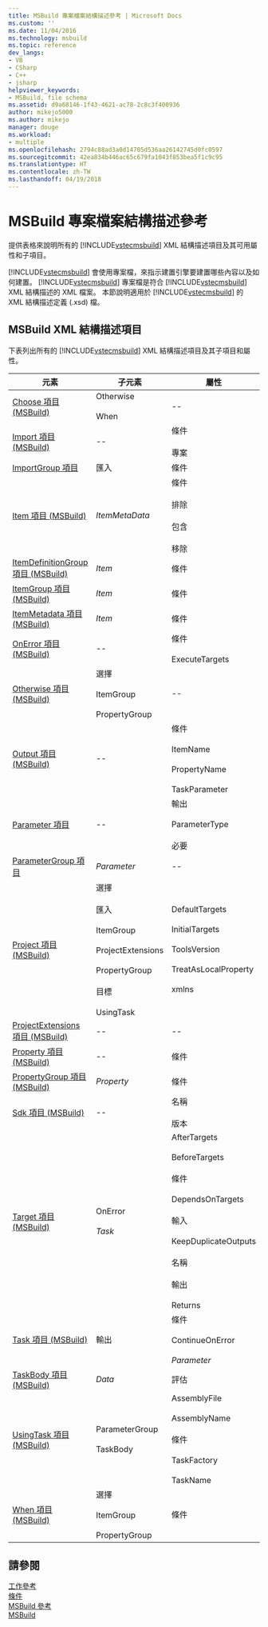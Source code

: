```yaml
---
title: MSBuild 專案檔案結構描述參考 | Microsoft Docs
ms.custom: ''
ms.date: 11/04/2016
ms.technology: msbuild
ms.topic: reference
dev_langs:
- VB
- CSharp
- C++
- jsharp
helpviewer_keywords:
- MSBuild, file schema
ms.assetid: d9a68146-1f43-4621-ac78-2c8c3f400936
author: mikejo5000
ms.author: mikejo
manager: douge
ms.workload:
- multiple
ms.openlocfilehash: 2794c88ad3a0d14705d536aa26142745d0fc0597
ms.sourcegitcommit: 42ea834b446ac65c679fa1043f853bea5f1c9c95
ms.translationtype: HT
ms.contentlocale: zh-TW
ms.lasthandoff: 04/19/2018
---
```

# <a name="msbuild-project-file-schema-reference"></a>MSBuild 專案檔案結構描述參考
提供表格來說明所有的 [!INCLUDE[vstecmsbuild](../extensibility/internals/includes/vstecmsbuild_md.md)] XML 結構描述項目及其可用屬性和子項目。  
  
 [!INCLUDE[vstecmsbuild](../extensibility/internals/includes/vstecmsbuild_md.md)] 會使用專案檔，來指示建置引擎要建置哪些內容以及如何建置。 [!INCLUDE[vstecmsbuild](../extensibility/internals/includes/vstecmsbuild_md.md)] 專案檔是符合 [!INCLUDE[vstecmsbuild](../extensibility/internals/includes/vstecmsbuild_md.md)] XML 結構描述的 XML 檔案。 本節說明適用於 [!INCLUDE[vstecmsbuild](../extensibility/internals/includes/vstecmsbuild_md.md)] 的 XML 結構描述定義 (.xsd) 檔。  
  
## <a name="msbuild-xml-schema-elements"></a>MSBuild XML 結構描述項目  
 下表列出所有的 [!INCLUDE[vstecmsbuild](../extensibility/internals/includes/vstecmsbuild_md.md)] XML 結構描述項目及其子項目和屬性。  
  
|元素|子元素|屬性|  
|-------------|--------------------|----------------|  
|[Choose 項目 (MSBuild)](../msbuild/choose-element-msbuild.md)|Otherwise<br /><br /> When|--|  
|[Import 項目 (MSBuild)](../msbuild/import-element-msbuild.md)|--|條件<br /><br /> 專案|  
|[ImportGroup 項目](../msbuild/importgroup-element.md)|匯入|條件|  
|[Item 項目 (MSBuild)](../msbuild/item-element-msbuild.md)|*ItemMetaData*|條件<br /><br /> 排除<br /><br /> 包含<br /><br /> 移除|  
|[ItemDefinitionGroup 項目 (MSBuild)](../msbuild/itemdefinitiongroup-element-msbuild.md)|*Item*|條件|  
|[ItemGroup 項目 (MSBuild)](../msbuild/itemgroup-element-msbuild.md)|*Item*|條件|  
|[ItemMetadata 項目 (MSBuild)](../msbuild/itemmetadata-element-msbuild.md)|*Item*|條件|  
|[OnError 項目 (MSBuild)](../msbuild/onerror-element-msbuild.md)|--|條件<br /><br /> ExecuteTargets|  
|[Otherwise 項目 (MSBuild)](../msbuild/otherwise-element-msbuild.md)|選擇<br /><br /> ItemGroup<br /><br /> PropertyGroup|--|  
|[Output 項目 (MSBuild)](../msbuild/output-element-msbuild.md)|--|條件<br /><br /> ItemName<br /><br /> PropertyName<br /><br /> TaskParameter|  
|[Parameter 項目](../msbuild/parameter-element.md)|--|輸出<br /><br /> ParameterType<br /><br /> 必要|  
|[ParameterGroup 項目](../msbuild/parametergroup-element.md)|*Parameter*|--|  
|[Project 項目 (MSBuild)](../msbuild/project-element-msbuild.md)|選擇<br /><br /> 匯入<br /><br /> ItemGroup<br /><br /> ProjectExtensions<br /><br /> PropertyGroup<br /><br /> 目標<br /><br /> UsingTask|DefaultTargets<br /><br /> InitialTargets<br /><br /> ToolsVersion<br /><br /> TreatAsLocalProperty<br /><br /> xmlns|  
|[ProjectExtensions 項目 (MSBuild)](../msbuild/projectextensions-element-msbuild.md)|--|--|  
|[Property 項目 (MSBuild)](../msbuild/property-element-msbuild.md)|--|條件|  
|[PropertyGroup 項目 (MSBuild)](../msbuild/propertygroup-element-msbuild.md)|*Property*|條件|  
|[Sdk 項目 (MSBuild)](../msbuild/sdk-element-msbuild.md)|--|名稱<br /><br /> 版本|  
|[Target 項目 (MSBuild)](../msbuild/target-element-msbuild.md)|OnError<br /><br /> *Task*|AfterTargets<br /><br /> BeforeTargets<br /><br /> 條件<br /><br /> DependsOnTargets<br /><br /> 輸入<br /><br /> KeepDuplicateOutputs<br /><br /> 名稱<br /><br /> 輸出<br /><br /> Returns|  
|[Task 項目 (MSBuild)](../msbuild/task-element-msbuild.md)|輸出|條件<br /><br /> ContinueOnError<br /><br /> *Parameter*|  
|[TaskBody 項目 (MSBuild)](../msbuild/taskbody-element-msbuild.md)|*Data*|評估|  
|[UsingTask 項目 (MSBuild)](../msbuild/usingtask-element-msbuild.md)|ParameterGroup<br /><br /> TaskBody|AssemblyFile<br /><br /> AssemblyName<br /><br /> 條件<br /><br /> TaskFactory<br /><br /> TaskName|  
|[When 項目 (MSBuild)](../msbuild/when-element-msbuild.md)|選擇<br /><br /> ItemGroup<br /><br /> PropertyGroup|條件|  
  
## <a name="see-also"></a>請參閱  
 [工作參考](../msbuild/msbuild-task-reference.md)   
 [條件](../msbuild/msbuild-conditions.md)   
 [MSBuild 參考](../msbuild/msbuild-reference.md)  
 [ MSBuild](../msbuild/msbuild.md)
